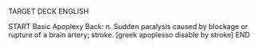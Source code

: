 TARGET DECK
ENGLISH

START
Basic
Apoplexy
Back: n. Sudden paralysis caused by blockage or rupture of a brain artery; stroke. [greek apoplesso disable by stroke]
END
